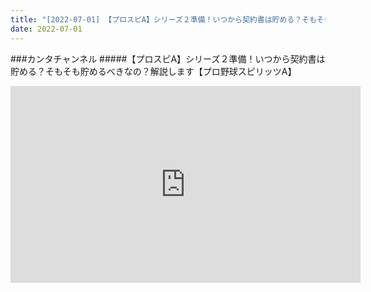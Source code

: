 ```yaml
---
title: "[2022-07-01] 【プロスピA】シリーズ２準備！いつから契約書は貯める？そもそも貯めるべきなの？解説します【プロ野球スピリッツA】 他"
date: 2022-07-01
---
```

###カンタチャンネル
#####【プロスピA】シリーズ２準備！いつから契約書は貯める？そもそも貯めるべきなの？解説します【プロ野球スピリッツA】
<iframe width="560" height="315" src="https://www.youtube.com/embed/i1yYB_GK_4o" frameborder="0" allow="accelerometer; autoplay; clipboard-write; encrypted-media; gyroscope; picture-in-picture" allowfullscreen></iframe>


